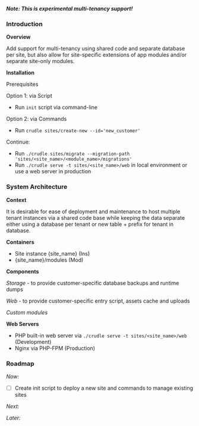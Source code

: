 **_Note: This is experimental multi-tenancy support!_**

### Introduction

**Overview**

Add support for multi-tenancy using shared code and separate database per site, but also allow for site-specific extensions of app modules and/or separate site-only modules.

**Installation**

Prerequisites

Option 1: via Script
- Run `init` script via command-line

Option 2: via Commands
- Run `crudle sites/create-new --id='new_customer'`

Continue:
- Run `./crudle sites/migrate --migration-path 'sites/<site_name>/<module_name>/migrations'`
- Run `./crudle serve -t sites/<site_name>/web` in local environment or use a web server in production

### System Architecture

**Context**

It is desirable for ease of deployment and maintenance to host multiple tenant instances via a shared code base while keeping the data separate either using a database per tenant or new table + prefix for tenant in database.

**Containers**
- Site instance {site_name}   (Ins)
- {site_name}/modules   (Mod)

**Components**

_Storage_ - to provide customer-specific database backups and runtime dumps

_Web_ - to provide customer-specific entry script, assets cache and uploads

_Custom modules_

**Web Servers**
- PHP built-in web server via `./crudle serve -t sites/<site_name>/web` (Development)
- Nginx via PHP-FPM (Production)

### Roadmap
_Now:_
- [ ] Create init script to deploy a new site and commands to manage existing sites

_Next:_

_Later:_